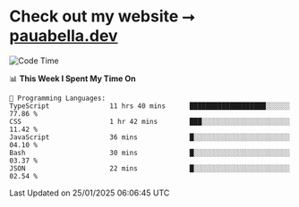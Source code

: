# Check out my website ⭢ [pauabella.dev](https://pauabella.dev)

<!--START_SECTION:waka-->
![Code Time](http://img.shields.io/badge/Code%20Time-4%2C023%20hrs%2028%20mins-blue)

📊 **This Week I Spent My Time On** 

```text
💬 Programming Languages: 
TypeScript               11 hrs 40 mins      ███████████████████░░░░░░   77.86 % 
CSS                      1 hr 42 mins        ███░░░░░░░░░░░░░░░░░░░░░░   11.42 % 
JavaScript               36 mins             █░░░░░░░░░░░░░░░░░░░░░░░░   04.10 % 
Bash                     30 mins             █░░░░░░░░░░░░░░░░░░░░░░░░   03.37 % 
JSON                     22 mins             █░░░░░░░░░░░░░░░░░░░░░░░░   02.54 % 
```


 Last Updated on 25/01/2025 06:06:45 UTC
<!--END_SECTION:waka-->
